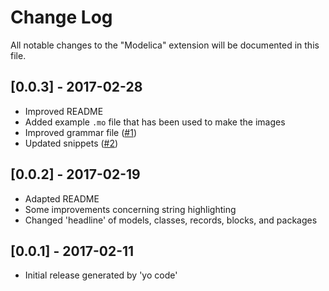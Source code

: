 # Change Log
All notable changes to the "Modelica" extension will be documented in this file.

## [0.0.3] - 2017-02-28
- Improved README
- Added example `.mo` file that has been used to make the images
- Improved grammar file ([#1](https://github.com/SimplyDanny/modelica-language-vscode/pull/1))
- Updated snippets ([#2](https://github.com/SimplyDanny/modelica-language-vscode/pull/2))

## [0.0.2] - 2017-02-19
- Adapted README
- Some improvements concerning string highlighting
- Changed 'headline' of models, classes, records, blocks, and packages

## [0.0.1] - 2017-02-11
- Initial release generated by 'yo code'

